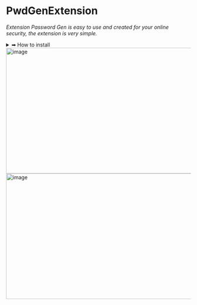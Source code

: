 # PwdGenExtension
*Extension Password Gen is easy to use and created for your online security, the extension is very simple.*

<details>
<summary>➡ How to install</summary>

  
1. Clone the project:  
```cmd
git clone https://github.com/datadr1p/PwdGenExtension.git
```
2. Open your browser (Chrome, Edge, or any Chromium-based browser).

3. Go to Extensions (chrome://extensions/).

4. Enable Developer mode (top-right toggle).

5. Click Load unpacked and select the cloned folder.

6. The extension icon should appear in your toolbar.

</details>

<img width="1008" height="342" alt="image" src="https://github.com/user-attachments/assets/0d3dd5ba-a7ae-4d47-836c-af7a7dd03ec7" />
<img width="1008" height="342" alt="image" src="https://github.com/user-attachments/assets/90b4d2e0-a240-4c5f-a357-3d162900ebd1" />
